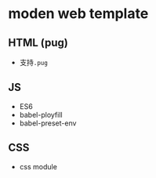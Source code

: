# moden web template

## HTML (pug)

- 支持`.pug`

## JS

- ES6 
- babel-ployfill
- babel-preset-env

## CSS

- css module